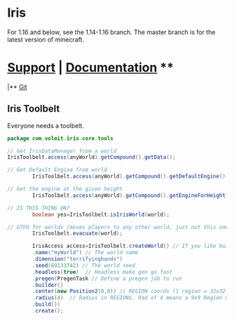 # Iris

For 1.16 and below, see the 1.14-1.16 branch. The master branch is for the latest version of minecraft.

# [Support](https://discord.gg/3xxPTpT) **|** [Documentation](https://docs.volmit.com/iris/) **

|** [Git](https://github.com/IrisDimensions)

## Iris Toolbelt

Everyone needs a toolbelt.

```java
package com.volmit.iris.core.tools

// Get IrisDataManager from a world
IrisToolbelt.access(anyWorld).getCompound().getData();

// Get Default Engine from world
        IrisToolbelt.access(anyWorld).getCompound().getDefaultEngine();

// Get the engine at the given height
        IrisToolbelt.access(anyWorld).getCompound().getEngineForHeight(68);

// IS THIS THING ON?
        boolean yes=IrisToolbelt.isIrisWorld(world);

// GTFO for worlds (moves players to any other world, just not this one)
        IrisToolbelt.evacuate(world);

        IrisAccess access=IrisToolbelt.createWorld() // If you like builders...
        .name("myWorld") // The world name
        .dimension("terrifyinghands")
        .seed(69133742) // The world seed
        .headless(true)  // Headless make gen go fast
        .pregen(PregenTask // Define a pregen job to run
        .builder()
        .center(new Position2(0,0)) // REGION coords (1 region = 32x32 chunks)
        .radius(4)  // Radius in REGIONS. Rad of 4 means a 9x9 Region map.
        .build())
        .create();
```
